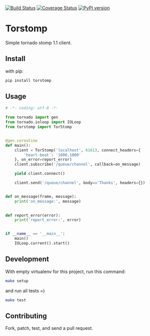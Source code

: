 [![Build Status](https://travis-ci.org/wpjunior/torstomp.png?branch=master)](https://travis-ci.org/wpjunior/torstomp)
[![Coverage Status](https://coveralls.io/repos/github/wpjunior/torstomp/badge.svg?branch=master)](https://coveralls.io/github/wpjunior/torstomp?branch=master)
[![PyPI version](https://badge.fury.io/py/torstomp.svg)](https://badge.fury.io/py/torstomp)

# Torstomp
Simple tornado stomp 1.1 client.

## Install 

with pip:

```bash
pip install torstomp
```
## Usage
```python
# -*- coding: utf-8 -*-

from tornado import gen
from tornado.ioloop import IOLoop
from torstomp import TorStomp


@gen.coroutine
def main():
    client = TorStomp('localhost', 61613, connect_headers={
        'heart-beat': '1000,1000'
    }, on_error=report_error)
    client.subscribe('/queue/channel', callback=on_message)

    yield client.connect()

    client.send('/queue/channel', body=u'Thanks', headers={})


def on_message(frame, message):
    print('on_message:', message)

    
def report_error(error):
    print('report_error:', error)


if __name__ == '__main__':
    main()
    IOLoop.current().start()
```

## Development

With empty virtualenv for this project, run this command:
```bash
make setup
```

and run all tests =)
```bash
make test
```

## Contributing
Fork, patch, test, and send a pull request.

